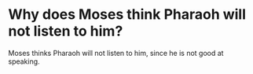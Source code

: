 # Why does Moses think Pharaoh will not listen to him?

Moses thinks Pharaoh will not listen to him, since he is not good at speaking.
